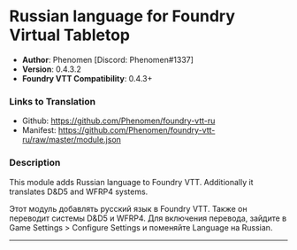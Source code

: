 # Russian language for Foundry Virtual Tabletop

* **Author**: Phenomen [Discord: Phenomen#1337]
* **Version**: 0.4.3.2
* **Foundry VTT Compatibility**: 0.4.3+

### Links to Translation
* Github: https://github.com/Phenomen/foundry-vtt-ru
* Manifest: https://github.com/Phenomen/foundry-vtt-ru/raw/master/module.json

### Description
This module adds Russian language to Foundry VTT. Additionally it translates D&D5 and WFRP4 systems.

Этот модуль добавлять русский язык в Foundry VTT. Также он переводит системы D&D5 и WFRP4. Для включения перевода, зайдите в Game Settings > Configure Settings и поменяйте Language на Russian.

---
